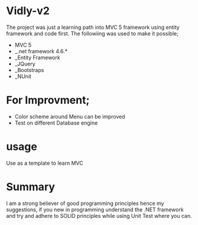 # Vidly-v2
The project was just a learning path into MVC 5 framework using entity framework and code first.  The followiing was used to make it possible;
 - MVC 5
 - _.net framework 4.6.*
 - _Entity Framework
 - _JQuery
 - _Bootstraps
 - _NUnit 
 
# For Improvment;
 - Color scheme around Menu can be improved
 - Test on different Database engine
 
# usage
Use as a template to learn MVC 

# Summary
I am a strong believer of good programming principles hence my suggestions, if you new in programming understand the .NET framework 
and try and adhere to SOLID principles while using Unit Test where you can.



